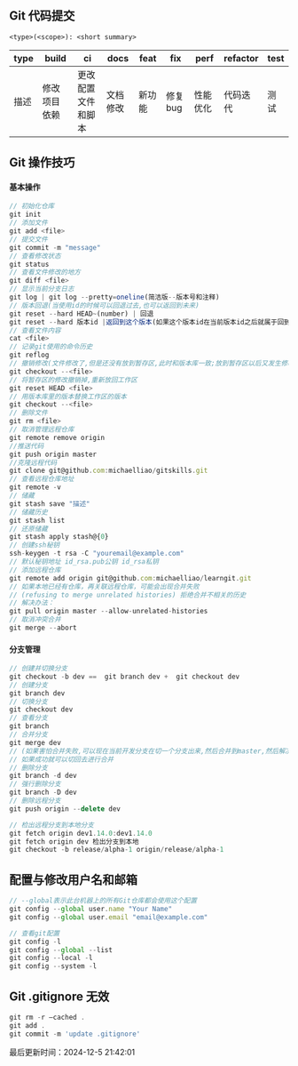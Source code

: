 <!--
 * @Author: panrui 1547177202@qq.com
 * @Date: 2024-12-05 21:40:17
 * @LastEditors: panrui 1547177202@qq.com
 * @LastEditTime: 2024-12-05 21:44:39
 * @FilePath: \docs.panrui.top\docs\git\base.md
 * @Description: 
-->

## Git 代码提交

```
<type>(<scope>): <short summary>
```

| type | build        | ci                 | docs     | feat   | fix      | perf     | refactor | test |
| ---- | ------------ | ------------------ | -------- | ------ | -------- | -------- | -------- | ---- |
| 描述 | 修改项目依赖 | 更改配置文件和脚本 | 文档修改 | 新功能 | 修复 bug | 性能优化 | 代码迭代 | 测试 |

## Git 操作技巧

#### 基本操作

```js
// 初始化仓库
git init
// 添加文件
git add <file>
// 提交文件
git commit -m "message"
// 查看修改状态
git status
// 查看文件修改的地方
git diff <file>
// 显示当前分支日志
git log | git log --pretty=oneline(简洁版--版本号和注释)
// 版本回退(当使用id的时候可以回退过去,也可以返回到未来)
git reset --hard HEAD~(number) | 回退
git reset --hard 版本id |返回到这个版本(如果这个版本id在当前版本id之后就属于回到未来)
// 查看文件内容
cat <file>
// 记录git使用的命令历史
git reflog
// 撤销修改(文件修改了,但是还没有放到暂存区,此时和版本库一致;放到暂存区以后又发生修改,回到添加到暂存区后的状态)
git checkout --<file>
// 将暂存区的修改撤销掉,重新放回工作区
git reset HEAD <file>
// 用版本库里的版本替换工作区的版本
git checkout --<file>
// 删除文件
git rm <file>
// 取消管理远程仓库
git remote remove origin
//推送代码
git push origin master
//克隆远程代码
git clone git@github.com:michaelliao/gitskills.git
// 查看远程仓库地址
git remote -v
// 储藏
git stash save "描述"
// 储藏历史
git stash list
// 还原储藏
git stash apply stash@{0}
// 创建ssh秘钥
ssh-keygen -t rsa -C "youremail@example.com"
// 默认秘钥地址 id_rsa.pub公钥 id_rsa私钥
// 添加远程仓库
git remote add origin git@github.com:michaelliao/learngit.git
// 如果本地已经有仓库，再关联远程仓库，可能会出现合并失败
// (refusing to merge unrelated histories) 拒绝合并不相关的历史
// 解决办法：
git pull origin master --allow-unrelated-histories
// 取消冲突合并
git merge --abort
```

#### 分支管理

```js
// 创建并切换分支
git checkout -b dev ==  git branch dev +  git checkout dev
// 创建分支
git branch dev
// 切换分支
git checkout dev
// 查看分支
git branch
// 合并分支
git merge dev
// (如果害怕合并失败,可以现在当前开发分支在切一个分支出来,然后合并到master,然后解决冲突看看功能是否完全)
// 如果成功就可以切回去进行合并
// 删除分支
git branch -d dev
// 强行删除分支
git branch -D dev
// 删除远程分支
git push origin --delete dev

// 检出远程分支到本地分支
git fetch origin dev1.14.0:dev1.14.0
git fetch origin dev 检出分支到本地
git checkout -b release/alpha-1 origin/release/alpha-1
```

## 配置与修改用户名和邮箱

```js
// --global表示此台机器上的所有Git仓库都会使用这个配置
git config --global user.name "Your Name"
git config --global user.email "email@example.com"

// 查看git配置
git config -l
git config --global --list
git config --local -l
git config --system -l
```

## Git .gitignore 无效

```js
git rm -r –cached .
git add .
git commit -m 'update .gitignore'
```

最后更新时间：2024-12-5 21:42:01